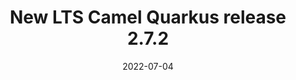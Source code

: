 ---
url: "/releases/q-2.7.2/"
date: 2022-07-04
eol: 2022-08-02
type: release-note
version: "2.7.2"
title: "New LTS Camel Quarkus release 2.7.2"
preview: ""
changelog: ""
category: "camel-quarkus"
kind: lts
milestone: 30
jdk: [11]
---